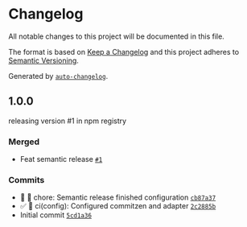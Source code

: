 # Changelog

All notable changes to this project will be documented in this file.

The format is based on [Keep a Changelog](https://keepachangelog.com/en/1.0.0/)
and this project adheres to [Semantic Versioning](https://semver.org/spec/v2.0.0.html).

Generated by [`auto-changelog`](https://github.com/CookPete/auto-changelog).

## 1.0.0

releasing version #1 in npm registry

### Merged

- Feat semantic release [`#1`](https://github.com/azcraze/woe-love/pull/1)

### Commits

- :construction_worker: :hammer: chore: Semantic release finished configuration [`cb87a37`](https://github.com/azcraze/woe-love/commit/cb87a371259fbb8ddfe3bebe5fbde9c6f1b7d186)
- :white_check_mark: :ferris_wheel: ci(config): Configured commitzen and adapter [`2c2885b`](https://github.com/azcraze/woe-love/commit/2c2885b496913b77d88026f2eac0a204067e2f2a)
- Initial commit [`5cd1a36`](https://github.com/azcraze/woe-love/commit/5cd1a365b3656b6bc1b8ab4b9eb6100787fc2ad3)
